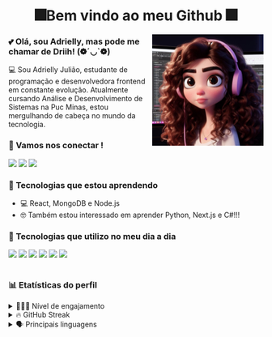 <h1 align=center> 🎆Bem vindo ao meu Github 🎆 </h1> 

<div>
 <img height="220px" align="right" alt="HMTL5" src="./assents/BonequinhaEu.jpg" />
</div>

 ### 💕 Olá, sou Adrielly, mas pode me chamar de Driih! (❁´◡`❁)
💻 Sou Adrielly Julião, estudante de programação e desenvolvedora frontend em constante evolução. Atualmente cursando Análise e Desenvolvimento de Sistemas na Puc Minas, estou mergulhando de cabeça no mundo da tecnologia.

### 💬 Vamos nos conectar !
<a href="https://instagram.com/driihjuliao" target="_blank"><img src="https://img.shields.io/badge/-Instagram-%23E4405F?style=for-the-badge&logo=instagram&logoColor=white" target="_blank"></a>
<a href = "mailto:adriellyvespa15@gmail.com"><img src="https://img.shields.io/badge/-Gmail-%23333?style=for-the-badge&logo=gmail&logoColor=white" target="_blank"></a>
<a href="https://www.linkedin.com/in/adriellyjuliao/" target="_blank"><img src="https://img.shields.io/badge/-LinkedIn-%230077B5?style=for-the-badge&logo=linkedin&logoColor=white" target="_blank"></a> 

### 🌱 Tecnologias que estou aprendendo
- 💻 React, MongoDB e Node.js 
- 🤓 Também estou interessado em aprender Python, Next.js e C#!!!

### 🚀 Tecnologias que utilizo no meu dia a dia

<div style="display: inline_block">
   <img  src="https://img.shields.io/badge/html5%20-%23E34F26.svg?&style=for-the-badge&logo=html5&logoColor=white"/> 
    <img src="https://img.shields.io/badge/css3%20-%231572B6.svg?&style=for-the-badge&logo=css3&logoColor=white"/>
    <img src="https://img.shields.io/badge/JavaScript-F7DF1E?style=for-the-badge&logo=javascript&logoColor=black"/>
    <img src="https://img.shields.io/badge/React-20232A?style=for-the-badge&logo=react&logoColor=61DAFB" />
    <img src="https://img.shields.io/badge/Notion-000000?style=for-the-badge&logo=notion&logoColor=white" />
   <img src="https://img.shields.io/badge/Trello-0052CC?style=for-the-badge&logo=trello&logoColor=white" />
</div><br/>

### 📊  Etatísticas do perfil
<details>
  <summary>  👩🏽‍🎓 Nível de engajamento </summary>
  <p>
    <img src="https://github-readme-stats.vercel.app/api?username=AdriellyJuliao&show_icons=true&theme=radical" alt="GitHub Stats">
  </p>
</details>
<details>
  <summary> 🔥 GitHub Streak </summary>
  <p> 
    <p>
    <img src="https://streak-stats.demolab.com?user=AdriellyJuliao&theme=radical&hide_border=true&locale=en" alt="GitHub Streak">
  </p>
  </p>
</details>
<details>
  <summary> 🗣️ Principais linguagens </summary>
  <p>
    <img src="https://github-readme-stats.vercel.app/api/top-langs/?username=AdriellyJuliao&size_weight=0.5&theme=radical" alt="Top Langs">
  </p>
</details>
